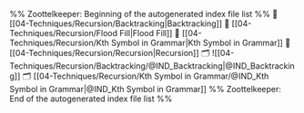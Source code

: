 %% Zoottelkeeper: Beginning of the autogenerated index file list  %%
📄 [[04-Techniques/Recursion/Backtracking|Backtracking]]
📄 [[04-Techniques/Recursion/Flood Fill|Flood Fill]]
📄 [[04-Techniques/Recursion/Kth Symbol in Grammar|Kth Symbol in Grammar]]
📄 [[04-Techniques/Recursion/Recursion|Recursion]]
🗂️ ![[04-Techniques/Recursion/Backtracking/@IND_Backtracking|@IND_Backtracking]]
🗂️ [[04-Techniques/Recursion/Kth Symbol in Grammar/@IND_Kth Symbol in Grammar|@IND_Kth Symbol in Grammar]]
%% Zoottelkeeper: End of the autogenerated index file list  %%
